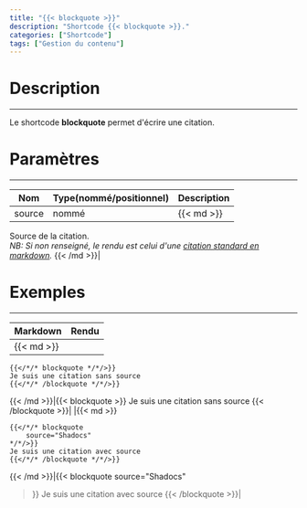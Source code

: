 ```yaml
---
title: "{{< blockquote >}}"
description: "Shortcode {{< blockquote >}}."
categories: ["Shortcode"]
tags: ["Gestion du contenu"]
---
```


# Description
---

Le shortcode **blockquote** permet d'écrire une citation.

# Paramètres
---

| Nom | Type(nommé/positionnel) | Description |
| --- | ----------------------- | ----------- |
| source | nommé |{{< md >}}
Source de la citation.  
*NB: Si non renseigné, le rendu est celui d'une [citation standard en markdown](/markdown/blockquote).*
{{< /md >}}|

# Exemples
---

| Markdown | Rendu |
| -------- | ----- |
|{{< md >}}
```
{{</*/* blockquote */*/>}}
Je suis une citation sans source
{{</*/* /blockquote */*/>}}
```
{{< /md >}}|{{< blockquote >}}
Je suis une citation sans source
{{< /blockquote >}}|
|{{< md >}}
```
{{</*/* blockquote
    source="Shadocs"
*/*/>}}
Je suis une citation avec source
{{</*/* /blockquote */*/>}}
```
{{< /md >}}|{{< blockquote
    source="Shadocs"
>}}
Je suis une citation avec source
{{< /blockquote >}}|
